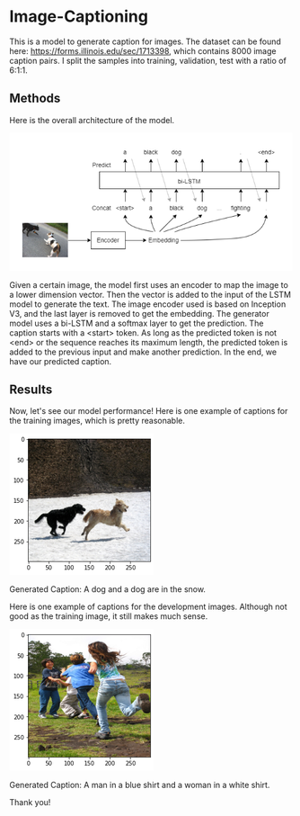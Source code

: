 # Image-Captioning

This is a model to generate caption for images. The dataset can be found here: https://forms.illinois.edu/sec/1713398, which contains 8000 image caption pairs. I split the samples into training, validation, test with a ratio of 6:1:1.

## Methods

Here is the overall architecture of the model.

![model architecture](https://github.com/noiper/Image-Captioning/blob/main/src/architecture.png)

Given a certain image, the model first uses an encoder to map the image to a lower dimension vector. Then the vector is added to the input of the LSTM model to generate the text. The image encoder used is based on Inception V3, and the last layer is removed to get the embedding. The generator model uses a bi-LSTM and a softmax layer to get the prediction. The caption starts with a \<start\> token. As long as the predicted token is not \<end\> or the sequence reaches its maximum length, the predicted token is added to the previous input and make another prediction. In the end, we have our predicted caption.

## Results

Now, let's see our model performance!
Here is one example of captions for the training images, which is pretty reasonable.

![model architecture](https://github.com/noiper/Image-Captioning/blob/main/src/example1.png)

Generated Caption: A dog and a dog are in the snow.

Here is one example of captions for the development images. Although not good as the training image, it still makes much sense.

![model architecture](https://github.com/noiper/Image-Captioning/blob/main/src/example2.png)

Generated Caption: A man in a blue shirt and a woman in a white shirt.

Thank you!
